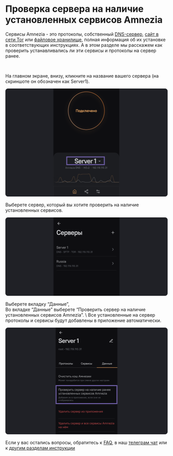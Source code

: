 # Проверка сервера на наличие установленных сервисов Amnezia 

Сервисы Amnezia - это протоколы, собственный [DNS-сервер], [сайт в сети Tor] или [файловое хранилище], полная информация об их установке в соответствующих инструкциях. 
А в этом разделе мы расскажем как проверить устанавливались ли эти сервисы и протоколы на сервер ранее.   

&nbsp;


На главном экране, внизу, кликните на название вашего сервера (на скриншоте он обозначен как Server1). 

![](https://raw.githubusercontent.com/amnezia-vpn/amnezia.org-content/master/docs/ru/instructions/26_checking-server/img/cs_ru_1.png)

Выберете сервер, который вы хотите проверить на наличие установленных сервисов.

![](https://raw.githubusercontent.com/amnezia-vpn/amnezia.org-content/master/docs/ru/instructions/26_checking-server/img/cs_ru_2.png)

Выберете вкладку “Данные”, \
Во вкладке “Данные” выберете “Проверить сервер на наличие установленных сервисов Amnezia”. \ 
Все установленные на сервер протоколы и сервисы будут добавлены в приложение автоматически.

![](https://raw.githubusercontent.com/amnezia-vpn/amnezia.org-content/master/docs/ru/instructions/26_checking-server/img/cs_ru_3.png)


Если у вас остались вопросы, обратитесь к [FAQ], в наш [телеграм чат] или к [другим разделам инструкции]


[about-int-link]: /about
[DNS-сервер]: ../instructions/06_change-dns
[сайт в сети Tor]: ../instructions/23_create_site_tor
[файловое хранилище]: ../instructions/04_file-connection
[FAQ]: ../FAQ
[телеграм чат]: https://t.me/amnezia_vpn
[другим разделам инструкции]: ../instructions/





